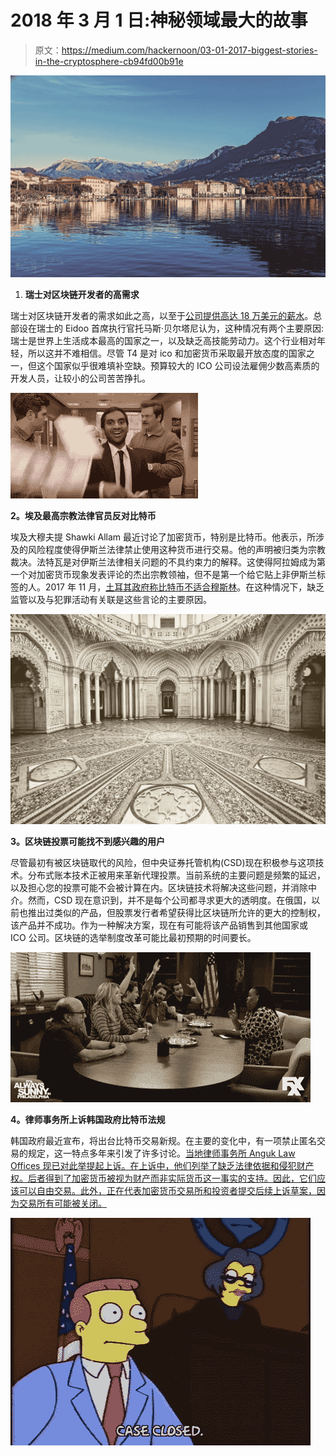 # 2018 年 3 月 1 日:神秘领域最大的故事

> 原文：<https://medium.com/hackernoon/03-01-2017-biggest-stories-in-the-cryptosphere-cb94fd00b91e>

![](img/5a8cb3cb7bb749b9de6c470714d70ae8.png)

1.  **瑞士对区块链开发者的高需求**

瑞士对区块链开发者的需求如此之高，以至于[公司提供高达 18 万美元的薪水](https://www.ccn.com/switzerlands-blockchain-developers-receive-180000-salary-pay/)。总部设在瑞士的 Eidoo 首席执行官托马斯·贝尔塔尼认为，这种情况有两个主要原因:瑞士是世界上生活成本最高的国家之一，以及缺乏高技能劳动力。这个行业相对年轻，所以这并不难相信。尽管 T4 是对 ico 和加密货币采取最开放态度的国家之一，但这个国家似乎很难填补空缺。预算较大的 ICO 公司设法雇佣少数高素质的开发人员，让较小的公司苦苦挣扎。

![](img/184f27fdfbfba8af0c1f61d5e9bce5b0.png)

**2。埃及最高宗教法律官员反对比特币**

埃及大穆夫提 Shawki Allam 最近讨论了加密货币，特别是比特币。他表示，所涉及的风险程度使得伊斯兰法律禁止使用这种货币进行交易。他的声明被归类为宗教裁决。法特瓦是对伊斯兰法律相关问题的不具约束力的解释。这使得阿拉姆成为第一个对加密货币现象发表评论的杰出宗教领袖，但不是第一个给它贴上非伊斯兰标签的人。2017 年 11 月，[土耳其政府称比特币不适合穆斯林](https://cointelegraph.com/news/bitcoin-ethereum-not-suitable-for-muslims-says-turkish-government)。在这种情况下，缺乏监管以及与犯罪活动有关联是这些言论的主要原因。

![](img/cf63615033ac0a8d10a6b63017a55bd2.png)

**3。区块链投票可能找不到感兴趣的用户**

尽管最初有被区块链取代的风险，但中央证券托管机构(CSD)现在积极参与这项技术。分布式账本技术正被用来革新代理投票。当前系统的主要问题是频繁的延迟，以及担心您的投票可能不会被计算在内。区块链技术将解决这些问题，并消除中介。然而，CSD 现在意识到，并不是每个公司都寻求更大的透明度。在俄国，以前也推出过类似的产品，但股票发行者希望获得比区块链所允许的更大的控制权，该产品并不成功。作为一种解决方案，现在有可能将该产品销售到其他国家或 ICO 公司。区块链的选举制度改革可能比最初预期的时间要长。

![](img/707e651ac674b6ceb205cbe52aa18c89.png)

**4。律师事务所上诉韩国政府比特币法规**

韩国政府最近宣布，将出台比特币交易新规。在主要的变化中，有一项禁止匿名交易的规定，这一特点多年来引发了许多讨论。[当地律师事务所 Anguk Law Offices 现已对此举提起上诉。在上诉中，他们列举了缺乏法律依据和侵犯财产权。后者得到了加密货币被视为财产而非实际货币这一事实的支持。因此，它们应该可以自由交易。此外，正在代表加密货币交易所和投资者提交后续上诉草案，因为交易所有可能被关闭。](https://www.coindesk.com/korean-law-firm-files-appeal-over-new-cryptocurrency-trading-rules/?utm_content=buffer62e9f&utm_medium=social&utm_source=twitter.com&utm_campaign=buffer)

![](img/68cd5e772dd6c073d3f2c0974039fba8.png)